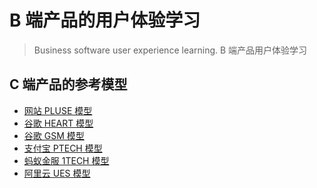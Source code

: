 # B 端产品的用户体验学习

> Business software user experience learning.
> B 端产品用户体验学习

## C 端产品的参考模型
- [网站 PLUSE 模型](Model_Web_PLUSE.md)
- [谷歌 HEART 模型](Model_Google_HEART.md)
- [谷歌 GSM 模型](Model_Google_GSM.md)
- [支付宝 PTECH 模型]()
- [蚂蚁金服 1TECH 模型]()
- [阿里云 UES 模型]()
